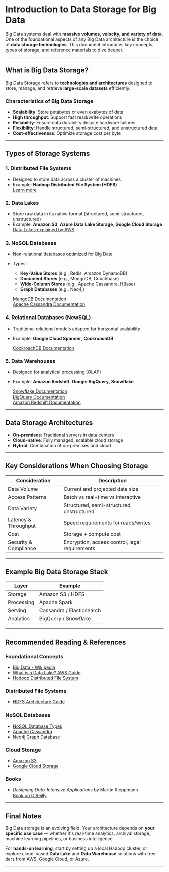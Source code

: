 
# Introduction to Data Storage for Big Data

Big Data systems deal with **massive volumes, velocity, and variety of data**. One of the foundational aspects of any Big Data architecture is the choice of **data storage technologies**. This document introduces key concepts, types of storage, and reference materials to dive deeper.

---

##  What is Big Data Storage?

Big Data Storage refers to **technologies and architectures** designed to store, manage, and retrieve **large-scale datasets** efficiently.

### Characteristics of Big Data Storage
- **Scalability**: Store petabytes or even exabytes of data
- **High throughput**: Support fast read/write operations
- **Reliability**: Ensure data durability despite hardware failures
- **Flexibility**: Handle structured, semi-structured, and unstructured data
- **Cost-effectiveness**: Optimize storage cost per byte

---

##  Types of Storage Systems

### 1. **Distributed File Systems**
- Designed to store data across a cluster of machines
- Example: **Hadoop Distributed File System (HDFS)**  
  [Learn more](https://hadoop.apache.org/docs/r1.2.1/hdfs_design.html)

### 2. **Data Lakes**
- Store raw data in its native format (structured, semi-structured, unstructured)
- Example: **Amazon S3**, **Azure Data Lake Storage**, **Google Cloud Storage**  
  [Data Lakes explained by AWS](https://aws.amazon.com/big-data/datalakes-and-analytics/what-is-a-data-lake/)

### 3. **NoSQL Databases**
- Non-relational databases optimized for Big Data
- Types:
  - **Key-Value Stores** (e.g., Redis, Amazon DynamoDB)
  - **Document Stores** (e.g., MongoDB, Couchbase)
  - **Wide-Column Stores** (e.g., Apache Cassandra, HBase)
  - **Graph Databases** (e.g., Neo4j)

  [MongoDB Documentation](https://www.mongodb.com/docs/)  
  [Apache Cassandra Documentation](https://cassandra.apache.org/doc/latest/)

### 4. **Relational Databases (NewSQL)**
- Traditional relational models adapted for horizontal scalability
- Example: **Google Cloud Spanner**, **CockroachDB**

  [CockroachDB Documentation](https://www.cockroachlabs.com/docs/)

### 5. **Data Warehouses**
- Designed for analytical processing (OLAP)
- Example: **Amazon Redshift**, **Google BigQuery**, **Snowflake**

  [Snowflake Documentation](https://docs.snowflake.com/en/)  
  [BigQuery Documentation](https://cloud.google.com/bigquery/docs)  
  [Amazon Redshift Documentation](https://docs.aws.amazon.com/redshift/latest/mgmt/welcome.html)

---

##  Data Storage Architectures

- **On-premises**: Traditional servers in data centers
- **Cloud-native**: Fully managed, scalable cloud storage
- **Hybrid**: Combination of on-premises and cloud

---

##  Key Considerations When Choosing Storage

| Consideration  | Description |
|----------------|-------------|
| Data Volume    | Current and projected data size |
| Access Patterns| Batch vs real-time vs interactive |
| Data Variety   | Structured, semi-structured, unstructured |
| Latency & Throughput | Speed requirements for reads/writes |
| Cost           | Storage + compute cost |
| Security & Compliance | Encryption, access control, legal requirements |

---

##  Example Big Data Storage Stack

| Layer | Example |
|-------|---------|
| Storage | Amazon S3 / HDFS |
| Processing | Apache Spark |
| Serving | Cassandra / Elasticsearch |
| Analytics | BigQuery / Snowflake |

---

##  Recommended Reading & References

### Foundational Concepts
- [Big Data - Wikipedia](https://en.wikipedia.org/wiki/Big_data)
- [What is a Data Lake? AWS Guide](https://aws.amazon.com/big-data/datalakes-and-analytics/what-is-a-data-lake/)
- [Hadoop Distributed File System](https://hadoop.apache.org/docs/r1.2.1/hdfs_design.html)

### Distributed File Systems
- [HDFS Architecture Guide](https://hadoop.apache.org/docs/current/hadoop-project-dist/hadoop-hdfs/HdfsDesign.html)

### NoSQL Databases
- [NoSQL Database Types](https://www.mongodb.com/nosql-explained)
- [Apache Cassandra](https://cassandra.apache.org/)
- [Neo4j Graph Database](https://neo4j.com/)


### Cloud Storage
- [Amazon S3](https://aws.amazon.com/s3/)
- [Google Cloud Storage](https://cloud.google.com/storage)

### Books
- *Designing Data-Intensive Applications* by Martin Kleppmann  
  [Book on O’Reilly](https://www.oreilly.com/library/view/designing-data-intensive-applications/9781491903063/)

---

## Final Notes

Big Data storage is an evolving field. Your architecture depends on **your specific use case** — whether it's real-time analytics, archival storage, machine learning pipelines, or business intelligence.

 For **hands-on learning**, start by setting up a local Hadoop cluster, or explore cloud-based **Data Lake** and **Data Warehouse** solutions with free tiers from AWS, Google Cloud, or Azure.

---
